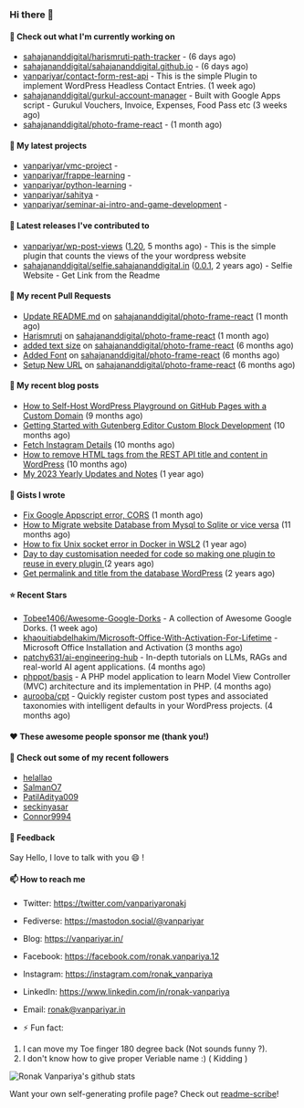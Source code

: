 ### Hi there 👋

#### 👷 Check out what I'm currently working on

- [sahajananddigital/harismruti-path-tracker](https://github.com/sahajananddigital/harismruti-path-tracker) -  (6 days ago)
- [sahajananddigital/sahajananddigital.github.io](https://github.com/sahajananddigital/sahajananddigital.github.io) -  (6 days ago)
- [vanpariyar/contact-form-rest-api](https://github.com/vanpariyar/contact-form-rest-api) - This is the simple Plugin to implement WordPress Headless Contact Entries. (1 week ago)
- [sahajananddigital/gurkul-account-manager](https://github.com/sahajananddigital/gurkul-account-manager) - Built with Google Apps script - Gurukul Vouchers, Invoice, Expenses, Food Pass etc (3 weeks ago)
- [sahajananddigital/photo-frame-react](https://github.com/sahajananddigital/photo-frame-react) -  (1 month ago)

#### 🌱 My latest projects

- [vanpariyar/vmc-project](https://github.com/vanpariyar/vmc-project) - 
- [vanpariyar/frappe-learning](https://github.com/vanpariyar/frappe-learning) - 
- [vanpariyar/python-learning](https://github.com/vanpariyar/python-learning) - 
- [vanpariyar/sahitya](https://github.com/vanpariyar/sahitya) - 
- [vanpariyar/seminar-ai-intro-and-game-development](https://github.com/vanpariyar/seminar-ai-intro-and-game-development) - 

#### 🔭 Latest releases I've contributed to

- [vanpariyar/wp-post-views](https://github.com/vanpariyar/wp-post-views) ([1.20](https://github.com/vanpariyar/wp-post-views/releases/tag/1.20), 5 months ago) - This is the simple plugin that counts the views of the your wordpress website
- [sahajananddigital/selfie.sahajananddigital.in](https://github.com/sahajananddigital/selfie.sahajananddigital.in) ([0.0.1](https://github.com/sahajananddigital/selfie.sahajananddigital.in/releases/tag/0.0.1), 2 years ago) - Selfie Website - Get Link from the Readme

#### 🔨 My recent Pull Requests

- [Update README.md](https://github.com/sahajananddigital/photo-frame-react/pull/8) on [sahajananddigital/photo-frame-react](https://github.com/sahajananddigital/photo-frame-react) (1 month ago)
- [Harismruti](https://github.com/sahajananddigital/photo-frame-react/pull/7) on [sahajananddigital/photo-frame-react](https://github.com/sahajananddigital/photo-frame-react) (1 month ago)
- [added text size](https://github.com/sahajananddigital/photo-frame-react/pull/6) on [sahajananddigital/photo-frame-react](https://github.com/sahajananddigital/photo-frame-react) (6 months ago)
- [Added Font](https://github.com/sahajananddigital/photo-frame-react/pull/5) on [sahajananddigital/photo-frame-react](https://github.com/sahajananddigital/photo-frame-react) (6 months ago)
- [Setup New URL](https://github.com/sahajananddigital/photo-frame-react/pull/4) on [sahajananddigital/photo-frame-react](https://github.com/sahajananddigital/photo-frame-react) (6 months ago)

#### 📜 My recent blog posts

- [How to Self-Host WordPress Playground on GitHub Pages with a Custom Domain](https://vanpariyar.in/blog/how-to-self-host-wordpress-playground-on-github-pages-with-a-custom-domain/) (9 months ago)
- [Getting Started with Gutenberg Editor Custom Block Development](https://vanpariyar.in/blog/how-to-start-with-gutenberg-editor-custom-block-development/) (10 months ago)
- [Fetch Instagram Details](https://vanpariyar.in/blog/fetch-instagram-details/) (10 months ago)
- [How to remove HTML tags from the REST API title and content in WordPress](https://vanpariyar.in/blog/how-to-remove-html-tags-from-the-rest-api-title-and-content-in-wordpress/) (10 months ago)
- [My 2023 Yearly Updates and Notes](https://vanpariyar.in/blog/my-2023-yearly-updates-and-notes/) (1 year ago)

#### 📓 Gists I wrote

- [Fix Google Appscript error, CORS](https://gist.github.com/c198a2ab9912c97a8eea002f71f61b0d) (1 month ago)
- [How to Migrate website Database from Mysql to Sqlite or vice versa](https://gist.github.com/720f04a57721e24eb2af2b1112ec89c4) (11 months ago)
- [How to fix Unix socket error in Docker in WSL2](https://gist.github.com/c3e90157b6aec1f19ae9462941412672) (1 year ago)
- [Day to day customisation needed for code so making one plugin to reuse in every plugin ](https://gist.github.com/95880b458a6110bb9f4d8c588cb4f119) (2 years ago)
- [Get permalink and title from the database WordPress](https://gist.github.com/d955fc9b1678f61b5839d306fa0ab55a) (2 years ago)

#### ⭐ Recent Stars

- [Tobee1406/Awesome-Google-Dorks](https://github.com/Tobee1406/Awesome-Google-Dorks) - A collection of Awesome Google Dorks. (1 week ago)
- [khaouitiabdelhakim/Microsoft-Office-With-Activation-For-Lifetime](https://github.com/khaouitiabdelhakim/Microsoft-Office-With-Activation-For-Lifetime) - Microsoft Office Installation and Activation (3 months ago)
- [patchy631/ai-engineering-hub](https://github.com/patchy631/ai-engineering-hub) - In-depth tutorials on LLMs, RAGs and real-world AI agent applications. (4 months ago)
- [phppot/basis](https://github.com/phppot/basis) - A PHP model application to learn Model View Controller (MVC) architecture and its implementation in PHP.  (4 months ago)
- [aurooba/cpt](https://github.com/aurooba/cpt) - Quickly register custom post types and associated taxonomies with intelligent defaults in your WordPress projects. (4 months ago)

#### ❤️ These awesome people sponsor me (thank you!)


#### 👯 Check out some of my recent followers

- [helallao](https://github.com/helallao)
- [SalmanO7](https://github.com/SalmanO7)
- [PatilAditya009](https://github.com/PatilAditya009)
- [seckinyasar](https://github.com/seckinyasar)
- [Connor9994](https://github.com/Connor9994)

#### 💬 Feedback

Say Hello, I love to talk with you :smile: !

#### 📫 How to reach me

- Twitter: https://twitter.com/vanpariyaronakj
- Fediverse: https://mastodon.social/@vanpariyar
- Blog: https://vanpariyar.in/
- Facebook: https://facebook.com/ronak.vanpariya.12
- Instagram: https://instagram.com/ronak_vanpariya
- LinkedIn: https://www.linkedin.com/in/ronak-vanpariya
- Email: ronak@vanpariyar.in

- ⚡ Fun fact:

1. I can move my Toe finger 180 degree back (Not sounds funny ?).
2. I don't know how to give proper Veriable name :) ( Kidding )

![Ronak Vanpariya's github stats](https://github-readme-stats.vercel.app/api?username=vanpariyar&show_icons=true&hide_border=true)

Want your own self-generating profile page? Check out [readme-scribe](https://github.com/muesli/readme-scribe)!


